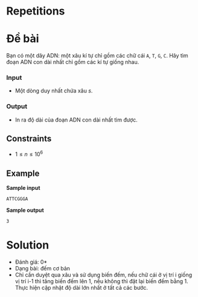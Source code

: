 # Repetitions

# Đề bài

Bạn có một dãy ADN: một xâu kí tự chỉ gồm các chữ cái `A`, `T`, `G`, `C`. Hãy tìm đoạn ADN con dài nhất chỉ gồm các kí tự giống nhau.

### Input

- Một dòng duy nhất chứa xâu *s*.

### Output

- In ra độ dài của đoạn ADN con dài nhất tìm được.

## Constraints

- $1≤n≤10^6$

## Example

**Sample input**

`ATTCGGGA`

**Sample output**

`3`

# Solution

- Đánh giá: 0*
- Dạng bài: đếm cơ bản
- Chỉ cần duyệt qua xâu và sử dụng biến đếm, nếu chữ cái ở vị trí i giống vị trí i-1 thì tăng biến đếm lên 1, nếu không thì đặt lại biến đếm bằng 1. Thực hiện cập nhật độ dài lớn nhất ở tất cả các bước.